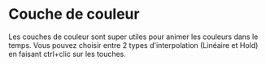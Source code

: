 # Couche de couleur

Les couches de couleur sont super utiles pour animer les couleurs dans le temps. Vous pouvez choisir entre 2 types d'interpolation \(Linéaire et Hold\) en faisant ctrl+clic sur les touches.

